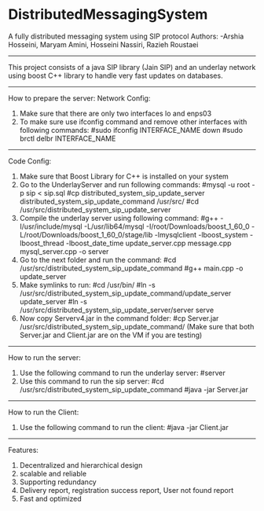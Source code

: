 # DistributedMessagingSystem
A fully distributed messaging system using SIP protocol
Authors:
-Arshia Hosseini, Maryam Amini, Hosseini Nassiri, Razieh Roustaei
*********************************
This project consists of a java SIP library (Jain SIP) and an underlay network using boost C++ library to handle very fast updates on databases.
*********************************
How to prepare the server:
Network Config:
1. Make sure that there are only two interfaces lo and enps03
2. To make sure use ifconfig command and remove other interfaces with following commands:
#sudo ifconfig INTERFACE_NAME down
#sudo brctl delbr INTERFACE_NAME
*********************************
Code Config:
1. Make sure that Boost Library for C++ is installed on your system
2. Go to the UnderlayServer and run following commands: 
#mysql -u root -p sip < sip.sql
#cp distributed_system_sip_update_server distributed_system_sip_update_command /usr/src/
#cd /usr/src/distributed_system_sip_update_server
3. Compile the underlay server using following command:
#g++ -I/usr/include/mysql -L/usr/lib64/mysql -I/root/Downloads/boost_1_60_0 -L/root/Downloads/boost_1_60_0/stage/lib -lmysqlclient -lboost_system -lboost_thread -lboost_date_time update_server.cpp message.cpp mysql_server.cpp -o server
4. Go to the next folder and run the command:
#cd /usr/src/distributed_system_sip_update_command
#g++ main.cpp -o update_server
5. Make symlinks to run:
#cd /usr/bin/
#ln -s /usr/src/distributed_system_sip_update_command/update_server update_server
#ln -s /usr/src/distributed_system_sip_update_server/server serve
6. Now copy Serverv4.jar in the command folder:
#cp Server.jar /usr/src/distributed_system_sip_update_command/
(Make sure that both Server.jar and Client.jar are on the VM if you are testing)
*********************************
How to run the server:
1. Use the following command to run the underlay server:
#server
2. Use this command to run the sip server:
#cd /usr/src/distributed_system_sip_update_command
#java -jar Server.jar
*********************************
How to run the Client:
1. Use the following command to run the client:
#java -jar Client.jar
*********************************
Features:
1. Decentralized and hierarchical design 
2. scalable and reliable
3. Supporting redundancy
4. Delivery report, registration success report, User not found report
5. Fast and optimized 
